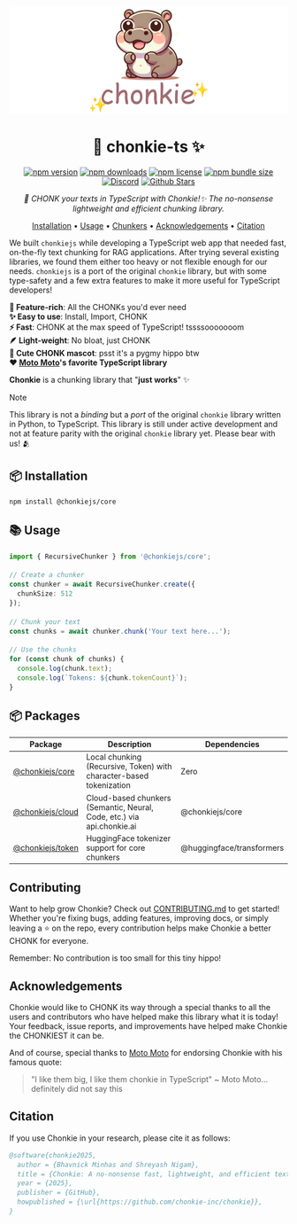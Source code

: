 <div align="center">

![Chonkie Logo](./assets/chonkie_logo_br_transparent_bg.png)

# 🦛 chonkie-ts ✨

[![npm version](https://img.shields.io/npm/v/@chonkiejs/core)](https://www.npmjs.com/package/@chonkiejs/core)
[![npm downloads](https://img.shields.io/npm/dt/@chonkiejs/core)](https://www.npmjs.com/package/@chonkiejs/core)
[![npm license](https://img.shields.io/npm/l/@chonkiejs/core)](https://www.npmjs.com/package/@chonkiejs/core)
[![npm bundle size](https://img.shields.io/bundlephobia/min/@chonkiejs/core)](https://www.npmjs.com/package/@chonkiejs/core)
[![Discord](https://dcbadge.limes.pink/api/server/https://discord.gg/rYYp6DC4cv?style=flat)](https://discord.gg/rYYp6DC4cv)
[![Github Stars](https://img.shields.io/github/stars/chonkie-inc/chonkie-ts?style=social)](https://github.com/chonkie-inc/chonkie-ts)

_🦛 CHONK your texts in TypeScript with Chonkie!✨ The no-nonsense lightweight and efficient chunking library._

[Installation](#-installation) •
[Usage](#-usage) •
[Chunkers](#chunkers) •
[Acknowledgements](#acknowledgements) •
[Citation](#citation)

</div>

We built `chonkiejs` while developing a TypeScript web app that needed fast, on-the-fly text chunking for RAG applications. After trying several existing libraries, we found them either too heavy or not flexible enough for our needs. `chonkiejs` is a port of the original `chonkie` library, but with some type-safety and a few extra features to make it more useful for TypeScript developers!

**🚀 Feature-rich**: All the CHONKs you'd ever need </br>
**✨ Easy to use**: Install, Import, CHONK </br>
**⚡  Fast**: CHONK at the max speed of TypeScript! tssssooooooom </br>
**🪶 Light-weight**: No bloat, just CHONK </br>
**🦛 Cute CHONK mascot**: psst it's a pygmy hippo btw </br>
**❤️ [Moto Moto](#acknowledgements)'s favorite TypeScript library** </br>

**Chonkie** is a chunking library that "**just works**" ✨

> [!NOTE]
> This library is not a _binding_ but a _port_ of the original `chonkie` library written in Python, to TypeScript. This library is still under active development and not at feature parity with the original `chonkie` library yet. Please bear with us! 🫂

## 📦 Installation

```bash
npm install @chonkiejs/core
```

## 📚 Usage

```typescript
import { RecursiveChunker } from '@chonkiejs/core';

// Create a chunker
const chunker = await RecursiveChunker.create({
  chunkSize: 512
});

// Chunk your text
const chunks = await chunker.chunk('Your text here...');

// Use the chunks
for (const chunk of chunks) {
  console.log(chunk.text);
  console.log(`Tokens: ${chunk.tokenCount}`);
}
```

## 📦 Packages

| Package | Description | Dependencies |
|---------|-------------|--------------|
| [@chonkiejs/core](./packages/core) | Local chunking (Recursive, Token) with character-based tokenization | Zero |
| [@chonkiejs/cloud](./packages/cloud) | Cloud-based chunkers (Semantic, Neural, Code, etc.) via api.chonkie.ai | @chonkiejs/core |
| [@chonkiejs/token](./packages/token) | HuggingFace tokenizer support for core chunkers | @huggingface/transformers |

## Contributing

Want to help grow Chonkie? Check out [CONTRIBUTING.md](CONTRIBUTING.md) to get started! Whether you're fixing bugs, adding features, improving docs, or simply leaving a ⭐️ on the repo, every contribution helps make Chonkie a better CHONK for everyone.

Remember: No contribution is too small for this tiny hippo!

## Acknowledgements

Chonkie would like to CHONK its way through a special thanks to all the users and contributors who have helped make this library what it is today! Your feedback, issue reports, and improvements have helped make Chonkie the CHONKIEST it can be.

And of course, special thanks to [Moto Moto](https://www.youtube.com/watch?v=I0zZC4wtqDQ&t=5s) for endorsing Chonkie with his famous quote:
> "I like them big, I like them chonkie in TypeScript" ~ Moto Moto... definitely did not say this

## Citation

If you use Chonkie in your research, please cite it as follows:

```bibtex
@software{chonkie2025,
  author = {Bhavnick Minhas and Shreyash Nigam},
  title = {Chonkie: A no-nonsense fast, lightweight, and efficient text chunking library},
  year = {2025},
  publisher = {GitHub},
  howpublished = {\url{https://github.com/chonkie-inc/chonkie}},
}
```
